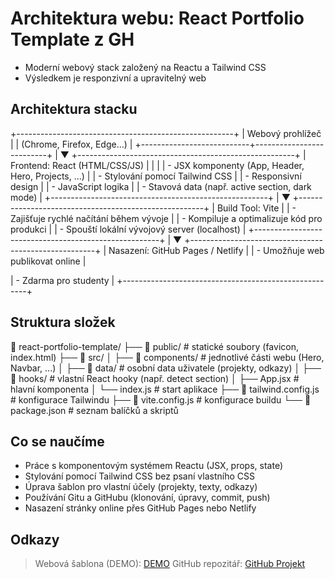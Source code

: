 # Architektura webu: React Portfolio Template z GH
- Moderní webový stack založený na Reactu a Tailwind CSS
- Výsledkem je responzivní a upravitelný web
  
## Architektura stacku
+------------------------------------------------------+
|                Webový prohlížeč                      |
|               (Chrome, Firefox, Edge...)             |
+---------------------------+--------------------------+
                            |
                            ▼
+------------------------------------------------------+
|               Frontend: React (HTML/CSS/JS)          |
|                                                      |
| - JSX komponenty (App, Header, Hero, Projects, ...)  |
| - Stylování pomocí Tailwind CSS                      |
| - Responsivní design                                 |
| - JavaScript logika                                  |
| - Stavová data (např. active section, dark mode)     |
+------------------------------------------------------+
                            |
                            ▼
+------------------------------------------------------+
|              Build Tool: Vite                        |
| - Zajišťuje rychlé načítání během vývoje             |
| - Kompiluje a optimalizuje kód pro produkci          |
| - Spouští lokální vývojový server (localhost)        |
+------------------------------------------------------+
                            |
                            ▼
+------------------------------------------------------+
|              Nasazení: GitHub Pages / Netlify        |
| - Umožňuje web publikovat online                     |

| - Zdarma pro studenty                                |
+------------------------------------------------------+


## Struktura složek 

📁 react-portfolio-template/
├── 📁 public/               # statické soubory (favicon, index.html)
├── 📁 src/
│   ├── 📁 components/       # jednotlivé části webu (Hero, Navbar, ...)
│   ├── 📁 data/             # osobní data uživatele (projekty, odkazy)
│   ├── 📁 hooks/            # vlastní React hooky (např. detect section)
│   ├── App.jsx             # hlavní komponenta
│   └── index.js            # start aplikace
├── 📄 tailwind.config.js   # konfigurace Tailwindu
├── 📄 vite.config.js       # konfigurace buildu
└── 📄 package.json         # seznam balíčků a skriptů


## Co se naučíme

- Práce s komponentovým systémem Reactu (JSX, props, state)
- Stylování pomocí Tailwind CSS bez psaní vlastního CSS
- Úprava šablon pro vlastní účely (projekty, texty, odkazy)
- Používání Gitu a GitHubu (klonování, úpravy, commit, push)
- Nasazení stránky online přes GitHub Pages nebo Netlify


## Odkazy

> Webová šablona (DEMO): [DEMO](https://reactportfoliotemplate.paytonpierce.dev)
> GitHub repozitář: [GitHub Projekt](https://github.com/paytonjewell/ReactPortfolioTemplate)